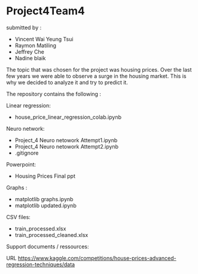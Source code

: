 # Project4Team4

submitted by :
- Vincent Wai Yeung Tsui
- Raymon Matiling
- Jeffrey Che
- Nadine blaik

The topic that was chosen for the project was housing prices. Over the last few years we were able to observe a surge in the housing market. This is why we decided to analyze it and try to predict it.

The repository contains the following :

Linear regression:
- house_price_linear_regression_colab.ipynb
  
Neuro network:
- Project_4 Neuro netowork Attempt1.ipynb
- Project_4 Neuro netowork Attempt2.ipynb
- .gitignore
  
Powerpoint:
- Housing Prices Final ppt
  
Graphs :
- matplotlib graphs.ipynb
- matplotlib updated.ipynb

CSV files:
- train_processed.xlsx
- train_processed_cleaned.xlsx


Support documents / ressources:

URL https://www.kaggle.com/competitions/house-prices-advanced-regression-techniques/data
